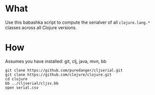 # What

Use this babashka script to compute the serialver of all `clojure.lang.*` classes across all Clojure versions.

# How

Assumes you have installed: git, clj, java, mvn, bb

```
git clone https://github.com/puredanger/cljserial.git
git clone https://github.com/clojure/clojure.git
cd clojure
bb ../cljserial/cljsv.bb
open serial.csv
```

